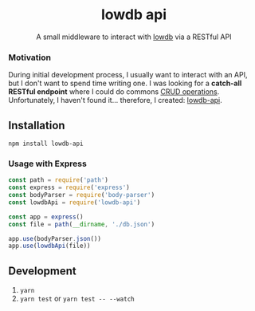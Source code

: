 <div align=center>
<h1>lowdb api</h1>
<p>A small middleware to interact with <a href="https://github.com/typicode/lowdb">lowdb</a> via a RESTful API</p>
</div>

### Motivation

During initial development process, I usually want to interact with an API, but I don't want to spend time writing one. I was looking for a **catch-all RESTful endpoint** where I could do commons [CRUD operations](https://en.wikipedia.org/wiki/Create,_read,_update_and_delete). Unfortunately, I haven't found it... therefore, I created: [lowdb-api](https://github.com/rmariuzzo/lowdb-api).

## Installation

```
npm install lowdb-api
```

### Usage with Express

```js
const path = require('path')
const express = require('express')
const bodyParser = require('body-parser')
const lowdbApi = require('lowdb-api')

const app = express()
const file = path(__dirname, './db.json') 

app.use(bodyParser.json())
app.use(lowdbApi(file))
```
## Development

 1. `yarn`
 2. `yarn test` or `yarn test -- --watch`

